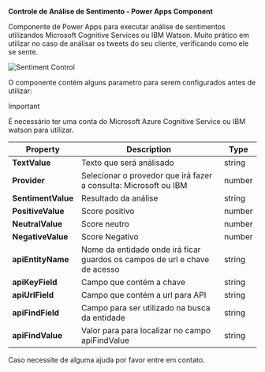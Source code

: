 **Controle de Análise de Sentimento - Power Apps Component**

Componente de Power Apps para executar análise de sentimentos utilizandos Microsoft Cognitive Services ou IBM Watson. Muito prático em utilizar no caso de análisar os tweets do seu cliente, verificando como ele se sente.

![Sentiment Control](https://blog.michaelfp.com.br/wp-content/uploads/2020/06/Video_2020-06-02_235034.gif)

O componente contém alguns parametro para serem configurados antes de utilizar:

> [!IMPORTANT]
> É necessário ter uma conta do Microsoft Azure Cognitive Service ou IBM watson para utilizar.

| Property           | Description                                                                | Type   |
| ------------------ | -------------------------------------------------------------------------- | ------ |
| **TextValue**      | Texto que será análisado                                                   | string |
| **Provider**       | Selecionar o provedor que irá fazer a consulta: Microsoft ou IBM           | number |
| **SentimentValue** | Resultado da análise                                                       | string |
| **PositiveValue**  | Score positivo                                                             | number |
| **NeutralValue**   | Score neutro                                                               | number |
| **NegativeValue**  | Score Negativo                                                             | number |
| **apiEntityName**  | Nome da entidade onde irá ficar guardos os campos de url e chave de acesso | string |
| **apiKeyField**    | Campo que contém a chave                                                   | string |
| **apiUrlField**    | Campo que contém a url para API                                            | string |
| **apiFindField**   | Campo para ser utilizado na busca da entidade                              | string |
| **apiFindValue**   | Valor para para localizar no campo apiFindValue                            | string |

Caso necessite de alguma ajuda por favor entre em contato.
